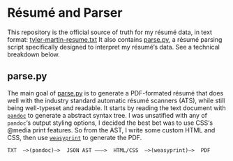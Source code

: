 # Résumé and Parser

This repository is the official source of truth for my résumé data, in text format: [tyler-martin-resume.txt] It also contains [parse.py], a résumé parsing script specifically designed to interpret my résumé‘s data. See a technical breakdown below. 

## parse.py

The main goal of [parse.py] is to generate a PDF-formated résumé that does well with the industry standard automatic résumé scanners (ATS), while still being well-typeset and readable. It starts by reading the text document with [`pandoc`](https://pandoc.org) to generate a abstract syntax tree. I was unsatified with any of `pandoc`‘s output styling options, I decided the best bet was to use CSS‘s @media print features. So from the AST, I write some custom HTML and CSS, then use [`weasyprint`](https://weasyprint.org) to generate the PDF.

`TXT  —>(pandoc)—>  JSON AST ———>  HTML/CSS  —>(weasyprint)—>  PDF`

[parse.py]: <parse.py>
[tyler-martin-resume.txt]: <tyler-martin-resume.txt>
